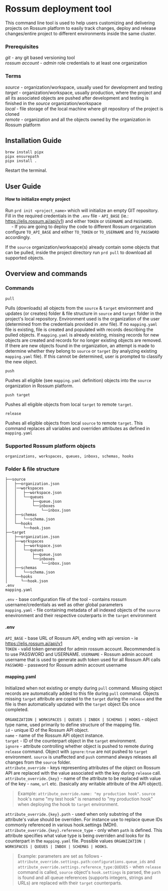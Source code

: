 # Rossum deployment tool #

This command line tool is used to help users customizing and delivering projects on Rossum platform to easily track changes, deploy and release changes/entire project to different environments inside the same cluster.

### Prerequisites ###
*git* - any git based versioning tool  
*rossum account* - *admin* role credentials to at least one organization

### Terms ###
*source* - organization/workspace, usually used for development and testing  
*target* - organization/workspace, usually production, where the project and all its associated objects are pushed after development and testing is finished in the *source* organization/workspace  
*local* - file storage of the local machine where git repository of the project is cloned  
*remote* - organization and all the objects owned by the organization in Rossum platform

## Installation Guide ##

```
brew install pipx
pipx ensurepath
pipx install .
```

Restart the terminal.

## User Guide ##

#### How to initialize empty project ####

Run `prd init <project_name>` which will initialize an empty GIT repository.  
Fill in the required credentials in the `.env` file - `API_BASE` (ie.: https://elis.rossum.ai/api/v1) and either `TOKEN` or `USERNAME` and `PASSWORD`.  
&nbsp;&nbsp;&nbsp;&nbsp; - If you are going to deploy the code to different Rossum organization configure `TO_API_BASE` and either `TO_TOKEN` or `TO_USERNAME` and `TO_PASSWORD` accordingly.  

If the `source` organization/worksapce(s) already contain some objects that can be pulled, inside the project directory run `prd pull` to download all supported objects.  


## Overview and commands ##

### Commands ###

```
pull
```   
Pulls (downloads) all objects from the `source` & `target` environment and updates (or creates) folder & file structure in `source` and `target` folder in the project's local repository. Environment used is the organization of the user (determined from the credentials provided in .env file). If no `mapping.yaml` file is existing, file is created and populated with records describing the pulled objects. If `mapping.yaml` is already existing, missing records for new objects are created and records for no longer existing objects are removed. If there are new objects found in the organization, an attempt is made to determine whether they belong to `source` or `target` (by analyzing existing `mapping.yaml` file). If this cannot be determined, user is prompted to classify the new object.
```
push
```
Pushes all eligible (see `mapping.yaml` definition) objects into the `source` organization in Rossum platform. 

```
push target
```
Pushes all eligible objects from local `target` to remote `target`.

```
release
```
Pushes all eligible objects from local `source` to remote `target`. This command replaces all variables and overriden attributes as defined in `mapping.yaml`

### Supported Rossum platform objects ###

    organizations, workspaces, queues, inboxs, schemas, hooks

### Folder & file structure ###
```
├──source
│   ├──organization.json
│   │──workspaces
│   │   ├──workspace.json
│   │   └──queues
│   │       ├──queue.json
│   │       └──inboxes
│   │           └──inbox.json
│   ├──schemas
│   │   └──schema.json
│   └──hooks
│       └──hook.json
├──target
│   ├──organization.json
│   ├──workspaces
│   │   ├──workspace.json
│   │   └──queues
│   │       ├──queue.json
│   │       └──inboxes
│   │           └──inbox.json
│   ├──schemas
│   │   └──schema.json
│   └──hooks
│      └──hook.json
.env
mapping.yaml
```

`.env` - base configuration file of the tool - contains rossum username/credentials as well as other global parameters  
`mapping.yaml` - file containing metadata of all indexed objects of the `source` enevironment and their respective couterparts in the `target` environment  

#### .env #### 
`API_BASE` - base URL of Rossum API, ending with api version - ie https://elis.rossum.ai/api/v1  
`TOKEN` - valid token generated for admin rossum account. Recommended is to use PASSWORD and USERNAME.
`USERNAME` - Rossum admin account username that is used to generate auth token used for all Rossum API calls  
`PASSWORD` - password for Rossum admin account username  

#### mapping.yaml ####  
Initialized when not existing or empty during `pull` command. Missing object records are automatically added to this file during `pull` command. Objects missing `target` attribute are copied to the `target` during the `release` and the file is then automatically updated with the `target` object IDs once completed.

`ORGANIZATION | WORKSPACES | QUEUES | INBOX | SCHEMAS | HOOKS` - object type name, used primarily to define structure of the mapping file.  
`id` - unique ID of the Rossum API object.  
`name` - name of the Rossum API object instance.  
`target` - ID of the counterpart object in the `target` environment.  
`ignore` - attribute controlling whether object is pushed to remote during `release` command. Object with `ignore:true` are not pushed to `target` environment. `source` is unaffected and `push` command always releases all changes from the `source` folder.  
`attribute_override` - keys representing attributes of the object on Rossum API are replaced with the value associated with the key during `release` call.  
`attribute_override.{key}` - name of the attribute to be replaced with value of the key - `name`, `url` etc. (basically any writable attribute of the API object).  
 
> Example: `attribute_override.name: "my production hook"`. `source` hook's name "my test hook" is renamed to "my production hook" when deploying the hook to `target` environment.  

`attribute_override.{key}.path` - used when only substring of the attribute's value should be overriden. For instance use to replace queue IDs commonly referenced in various hook.settings (MDH).  
`attribute_override.{key}.reference_type` - only when `path` is defined. This attribute specifies what value type is being overriden and looks for its counterpart in the `mapping.yaml` file. Possible values `ORGANIZATION | WORKSPACES | QUEUES | INBOX | SCHEMAS | HOOKS`.    

> Example: parameters are set as follows - `attribute_override.settings.path:configurations.queue_ids` and `attribute_override.settings.reference_type:QUEUES` - when `release` command is called, `source` object's `hook.settings` is parsed, the `path` is found and all queue references (supports integers, strings and URLs) are replaced with their `target` counterparts.  